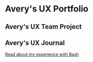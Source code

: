 # Avery's UX Portfolio


## Avery's UX Team Project


## Avery's UX Journal

[Read about my experience with Bash](j01/)
